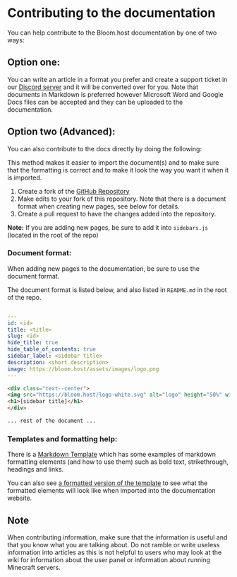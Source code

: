 # Contributing to the documentation

You can help contribute to the Bloom.host documentation by one of two ways:

## Option one:

You can write an article in a format you prefer and create a support ticket in our [Discord server](https://discord.gg/bloom) and it will be converted over for you. Note that documents in Markdown is preferred however Microsoft Word and Google Docs files can be accepted and they can be uploaded to the documentation.

## Option two (Advanced):

You can also contribute to the docs directly by doing the following:

This method makes it easier to import the document(s) and to make sure that the formatting is correct and to make it look the way you want it when it is imported.

1. Create a fork of the [GitHub Repository](https://github.com/Billy-Bloom/BloomDocs)
2. Make edits to your fork of this repository. Note that there is a document format when creating new pages, see below for details.
3. Create a pull request to have the changes added into the repository.

**Note:** If you are adding new pages, be sure to add it into `sidebars.js` (located in the root of the repo)

### Document format:
When adding new pages to the documentation, be sure to use the document format.

The document format is listed below, and also listed in `README.md` in the root of the repo.

```yaml

---
id: <id>
title: <title>
slug: <id>
hide_title: true
hide_table_of_contents: true
sidebar_label: <sidebar title>
description: <short description>
image: https://bloom.host/assets/images/logo.png
---
```
```html
<div class="text--center">
<img src="https://bloom.host/logo-white.svg" alt="logo" height="50%" width="50%"/>
<h1>[sidebar title]</h1>
</div>

... rest of the document ...

```

### Templates and formatting help:

There is a [Markdown Template](https://raw.githubusercontent.com/Billy-Bloom/BloomDocs/master/docs/extras/template.md) which has some examples of markdown formatting elements (and how to use them) such as bold text, strikethrough, headings and links.

You can also see [a formatted version of the template](https://docs.bloom.host/extras/template/) to see what the formatted elements will look like when imported into the documentation website. 

## Note

When contributing information, make sure that the information is useful and that you know what you are talking about. Do not ramble or write useless information into articles as this is not helpful to users who may look at the wiki for information about the user panel or information about running Minecraft servers.
